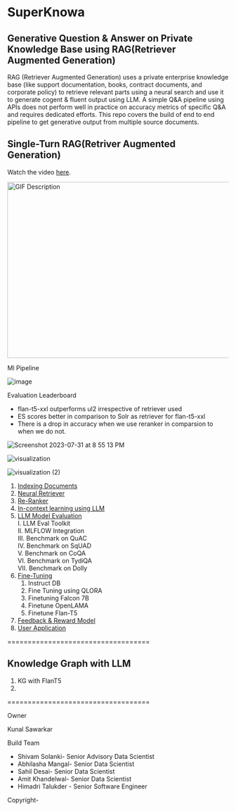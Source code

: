 # SuperKnowa

## Generative Question & Answer on Private Knowledge Base using RAG(Retriever Augmented Generation)

RAG (Retriever Augmented Generation) uses a private enterprise knowledge base (like support documentation, books, contract documents, and corporate policy) to retrieve relevant parts using a neural search and use it to generate cogent & fluent output using LLM. A simple Q&A pipeline using APIs does not perform well in practice on accuracy metrics of specific Q&A and requires dedicated efforts. This repo covers the build of end to end pipeline to get generative output from multiple source documents.



## Single-Turn RAG(Retriver Augmented Generation)

Watch the video [here](https://cdnapisec.kaltura.com/index.php/extwidget/preview/partner_id/1773841/uiconf_id/27941801/entry_id/1_yola7kmy/embed/dynamic).


<img src="https://media.giphy.com/media/AmvB3Wwox8JqXqrd1k/giphy.gif" alt="GIF Description" width="600" height="400">

Ml Pipeline

![image](https://github.com/EnterpriseLLM/SuperKnowa/assets/21246183/142dd017-c46a-4506-aaea-3a0dea61cebb)

Evaluation Leaderboard


- flan-t5-xxl outperforms ul2 irrespective of retriever used
- ES scores better in comparison to Solr as retriever for flan-t5-xxl
- There is a drop in accuracy when we use reranker in comparsion to when we do not.


![Screenshot 2023-07-31 at 8 55 13 PM](https://github.com/EnterpriseLLM/SuperKnowa/assets/112084296/d34c6e55-0fb8-4636-82ff-b4f57ff56ef8)


![visualization](https://github.com/EnterpriseLLM/SuperKnowa/assets/112084296/58d6e72b-c40f-4a3c-9d01-7fe1d191e583)


![visualization (2)](https://github.com/EnterpriseLLM/SuperKnowa/assets/112084296/13d75f46-04ad-4c78-a9fb-833a2f2f4299)


1. [Indexing Documents](/1.%20Indexing%20documents/)
1. [Neural Retriever](/2.%20Neural%20Retriever/)
1. [Re-Ranker](/3.%20Re-ranker/)
1. [In-context learning using LLM](/4.%20In-context%20learning%20using%20LLM/)
1. [LLM Model Evaluation](/5.%20LLM%20Model%20Evaluations/)  <br />
   I. LLM Eval Toolkit <br />
   II. MLFLOW Integration <br />
   III. Benchmark on QuAC <br />
   IV. Benchmark on SqUAD <br />
   V. Benchmark on CoQA <br />
   VI. Benchmark on TydiQA <br />
   VII. Benchmark on Dolly <br />
1. [Fine-Tuning](/6.%20Fine-Tuning/)
   1. Instruct DB
   2. Fine Tuning using QLORA
   3. Finetuning Falcon 7B
   4. Finetune OpenLAMA
   5. Finetune Flan-T5
1. [Feedback & Reward Model](/7.%20Feedback%20%26%20Reward%20Model/)
1. [User Application](/9.%20User%20Application/)

===================================
## Knowledge Graph with LLM
1. KG with FlanT5
2. 
===================================


Owner

Kunal Sawarkar

Build Team 

- Shivam Solanki- Senior Advisory Data Scientist
- Abhilasha Mangal- Senior Data Scientist
- Sahil Desai- Senior Data Scientist
- Amit Khandelwal- Senior Data Scientist
- Himadri Talukder - Senior Software Engineer

Copyright-
